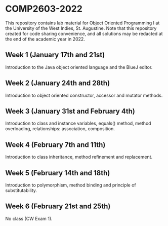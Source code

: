 # COMP2603-2022

This repository contains lab material for Object Oriented Programming I at the University of the West Indies, St. Augustine. Note that this repository created for code sharing convenience, and all solutions may be redacted at the end of the academic year in 2022.

## Week 1 (January 17th and 21st)

Introduction to the Java object oriented language and the BlueJ editor.

## Week 2 (January 24th and 28th)

Introduction to object oriented constructor, accessor and mutator methods.

## Week 3 (January 31st and February 4th)

Introduction to class and instance variables, equals() method, method overloading, relationships: association, composition.

## Week 4 (February 7th and 11th)

Introduction to class inheritance, method refinement and replacement.

## Week 5 (February 14th and 18th)

Introduction to polymorphism, method binding and principle of substitutability.

## Week 6 (February 21st and 25th)

No class (CW Exam 1).

